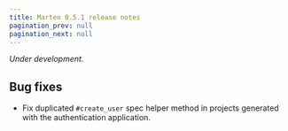 ```yaml
---
title: Marten 0.5.1 release notes
pagination_prev: null
pagination_next: null
---
```


_Under development._

## Bug fixes

* Fix duplicated `#create_user` spec helper method in projects generated with the authentication application.
